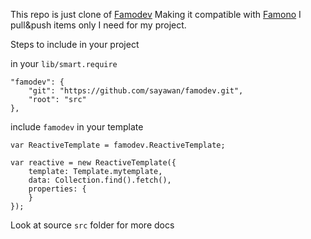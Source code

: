 This repo is just clone of [Famodev](https://github.com/particle4dev/famodev) Making it compatible with [Famono](https://github.com/raix/famono) I pull&push items only I need for my project.

Steps to include in your project

in your `lib/smart.require`

```
"famodev": {
    "git": "https://github.com/sayawan/famodev.git",
    "root": "src"
},
```

include `famodev` in your template

```
var ReactiveTemplate = famodev.ReactiveTemplate;

var reactive = new ReactiveTemplate({
    template: Template.mytemplate,
    data: Collection.find().fetch(),
    properties: {
    }
});
```

Look at source `src` folder for more docs